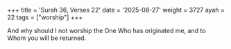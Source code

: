 +++
title = 'Surah 36, Verses 22'
date = '2025-08-27'
weight = 3727
ayah = 22
tags = ["worship"]
+++

And why should I not worship the One Who has originated me, and to Whom you will be returned.